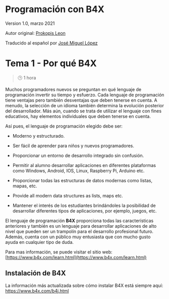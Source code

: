 # **Programación con B4X**

 Version 1.0, marzo 2021
 
 Autor original: [Prokopis Leon](https://github.com/pliroforikos)
 
 Traducido al español por [José Miguel López](https://github.com/Lamashino)

# Tema 1 - Por qué B4X


>:clock3: 1 hora

Muchos programadores nuevos se preguntan en qué lenguaje de programación
invertir su tiempo y esfuerzo. Cada lenguaje de programación tiene
ventajas pero también desventajas que deben tenerse en cuenta. A menudo,
la selección de un idioma también determina la evolución posterior del
desarrollador. Más aún, cuando se trata de utilizar el lenguaje con
fines educativos, hay elementos individuales que deben tenerse en
cuenta.

Así pues, el lenguaje de programación elegido debe ser:

-   Moderno y estructurado.

-   Ser fácil de aprender para niños y nuevos programadores.

-   Proporcionar un entorno de desarrollo integrado sin confusión.

-   Permitir al alumno desarrollar aplicaciones en diferentes
    plataformas como Windows, Android, IOS, Linux, Raspberry Pi, Arduino
    etc.

-   Proporcionar todas las estructuras de datos modernas como listas,
    mapas, etc.

-   Provide all modern data structures as lists, maps etc.

-   Mantener el interés de los estudiantes brindándoles la posibilidad
    de desarrollar diferentes tipos de aplicaciones, por ejemplo,
    juegos, etc.

El lenguaje de programación **B4X** proporciona todas las
características anteriores y también es un lenguaje para desarrollar
aplicaciones de alto nivel que pueden ser un trampolín para el
desarrollo profesional futuro. Además, cuenta con un público muy
entusiasta que con mucho gusto ayuda en cualquier tipo de duda.

Para mas información, se puede visitar el sitio web:
[https://www.b4x.com/learn.html](https://www.b4x.com/learn.html)

## Instalación de B4X

La información más actualizada sobre cómo instalar B4X está siempre
aquí: <https://www.b4x.com/b4j.html>
